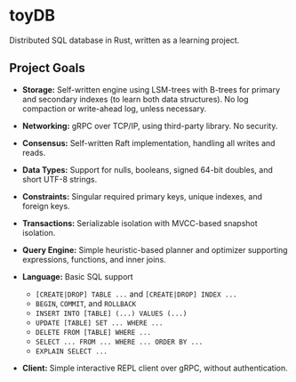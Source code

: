 # toyDB

Distributed SQL database in Rust, written as a learning project.

## Project Goals

* **Storage:** Self-written engine using LSM-trees with B-trees for primary and secondary indexes (to learn both data structures). No log compaction or write-ahead log, unless necessary.

* **Networking:** gRPC over TCP/IP, using third-party library. No security.

* **Consensus:** Self-written Raft implementation, handling all writes and reads.

* **Data Types:** Support for nulls, booleans, signed 64-bit doubles, and short UTF-8 strings.

* **Constraints:** Singular required primary keys, unique indexes, and foreign keys.

* **Transactions:** Serializable isolation with MVCC-based snapshot isolation.

* **Query Engine:** Simple heuristic-based planner and optimizer supporting expressions, functions, and inner joins.

* **Language:** Basic SQL support

  * `[CREATE|DROP] TABLE ...` and `[CREATE|DROP] INDEX ...`
  * `BEGIN`, `COMMIT`, and `ROLLBACK`
  * `INSERT INTO [TABLE] (...) VALUES (...)`
  * `UPDATE [TABLE] SET ... WHERE ...`
  * `DELETE FROM [TABLE] WHERE ...`
  * `SELECT ... FROM ... WHERE ... ORDER BY ...`
  * `EXPLAIN SELECT ...`

* **Client:** Simple interactive REPL client over gRPC, without authentication.
